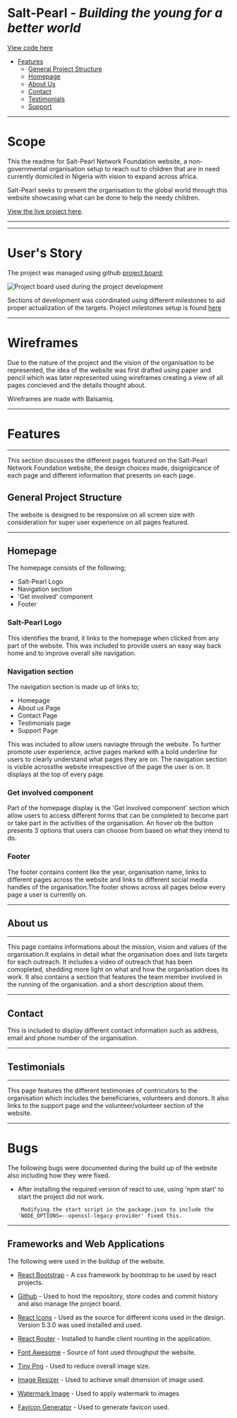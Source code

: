 # Salt-Pearl - *Building the young for a better world*


[View code here](https://github.com/belovedpearl/saltpearlnetwork)



* [Features](#features)
    * [General Project Structure](#general-project-structure)
    * [Homepage](#homepage)
    * [About Us](#about-us)
    * [Contact](#contact)
    * [Testimonials](#testimonials)
    * [Support](#support)


---
# Scope

This the readme for Salt-Pearl Network Foundation website, a non-governmental organisation setup to reach out to children that are in need currently domiciled in Nigeria with vision to expand across africa.

Salt-Pearl seeks to present the organisation to the global world through this website showcasing what can be done to help the needy children.


 
[View the live project here](https://mycarfrontend-7c56357f5f33.herokuapp.co/).

---

---
# User's Story

The project was managed using github [project board](https://github.com/users/belovedpearl/projects/11);

![Project board used during the project development](screenshots/projectrep/p)

Sections of development was coordinated using different milestones to aid proper actualization of the targets. Project milestones setup is found [here](https://github.com/belovedpearl/saltpearlnetwork/milestones)

---

# Wireframes

Due to the nature of the project and the vision of the organisation to be represented, the idea of the website was first drafted using paper and pencil which was later represented using wireframes creating a view of all pages concieved and the details thought about.

Wireframes are made with Balsamiq.

---

# Features

---

This section discusses the different pages featured on the Salt-Pearl Network Foundation website, the design choices made, dsignigicance of each page and different information that presents on each page.

## General Project Structure

The website is designed to be responsive on all screen size with consideration for super user experience on all pages featured.

---

## Homepage

The homepage consists of the following;

* Salt-Pearl Logo
* Navigation section
* 'Get involved' component
* Footer

### Salt-Pearl Logo

This identifies the brand, it links to the homepage when clicked from any part of the website. This was included to provide users an easy way back home and to improve overall site navigation.


### Navigation section

The navigation section is made up of links to;

* Homepage
* About us Page
* Contact Page
* Testimonials page
* Support Page

This was included to allow users naviagte through the website. To further promote user experience, active pages marked with a bold underline for users to clearly understand what pages they are on. The navigation section is visible acrossthe website irrespesctive of the page the user is on. It displays at the top of every page.

### Get involved component

Part of the homepage display is the 'Get involved component' section which allow users to access different forms that can be completed to become part or take part in the activities of the organisation. An hover ob the button presents 3 options that users can choose from based on what they intend to do.

### Footer

The footer contains content like the year, organisation name, links to different pages across the website and links to different social media handles of the organisation.The footer shows across all pages below every page a user is currently on.

---

## About us
--- 

This page contains informations about the mission, vision and values of the organisation.It explains in detail what the organisation does and lists targets for each outreach. It includes a video of outreach that has been comopleted, shedding more light on what and how the organisation does its work.
It also contains a section that features the team member involved in the running of the organisation.  and a short description about them.

---

## Contact

This is included to display different contact information such as address, email and phone number of the organisation.

---

## Testimonials

---




This page features the different testimonies of contricutors to the organisation which includes the beneficiaries, volunteers and donors. It also links to the support page and the volunteer/volunteer section of the website.

---
# Bugs

The following bugs were documented during the build up of the website also including how they were fixed.


* After installing the required version of react to use, using 'npm start' to start the project did not work.

       Modifying the start script in the package.json to include the 'NODE_OPTIONS=--openssl-legacy-provider' fixed this. 





---
## Frameworks and Web Applications

The following were used in the buildup of the website.

* [React Bootstrap](https://react-bootstrap-v4.netlify.app) - A css framework by bootstrap to be used by react projects.

* [Github](https://github.com) - Used to host the repository, store codes and commit history and also manage the project board.

* [React Icons](https://react-icons.github.io/react-icons/) - Used as the source for different icons used in the design. Version 5.3.0 was used installed and used.

* [React Router](https://www.npmjs.com/package/react-router-dom/v/5.3.0) - Installed to handle client rounting in the application.

* [Font Awesome](https://fontawesome.com/) - Source of font used throughput the website.

* [Tiny Png](https://tinypng.com/) - Used to reduce overall image size.

* [Image Resizer](https://imageresizer.com/) - Used to achieve small dmension of image used.

* [Watermark Image](https://www.iloveimg.com/watermark-image) - Used to apply watermark to images

* [Favicon Generator](https://favicon.io/favicon-generator/) - Used to generate favicon used.